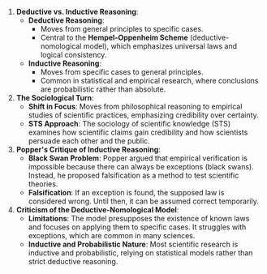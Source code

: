 1. **Deductive vs. Inductive Reasoning**:
    - **Deductive Reasoning**:
	    - Moves from general principles to specific cases.
		- Central to the **Hempel-Oppenheim Scheme** (deductive-nomological model), which emphasizes universal laws and logical consistency.
    - **Inductive Reasoning**:
		- Moves from specific cases to general principles.
		- Common in statistical and empirical research, where conclusions are probabilistic rather than absolute.
2. **The Sociological Turn**:
    - **Shift in Focus**: Moves from philosophical reasoning to empirical studies of scientific practices, emphasizing credibility over certainty.
    - **STS Approach**: The sociology of scientific knowledge (STS) examines how scientific claims gain credibility and how scientists persuade each other and the public.
3. **Popper's Critique of Inductive Reasoning**:
    - **Black Swan Problem**: Popper argued that empirical verification is impossible because there can always be exceptions (black swans). Instead, he proposed falsification as a method to test scientific theories.
    - **Falsification**: If an exception is found, the supposed law is considered wrong. Until then, it can be assumed correct temporarily.
4. **Criticism of the Deductive-Nomological Model**:
    - **Limitations**: The model presupposes the existence of known laws and focuses on applying them to specific cases. It struggles with exceptions, which are common in many sciences.
    - **Inductive and Probabilistic Nature**: Most scientific research is inductive and probabilistic, relying on statistical models rather than strict deductive reasoning.